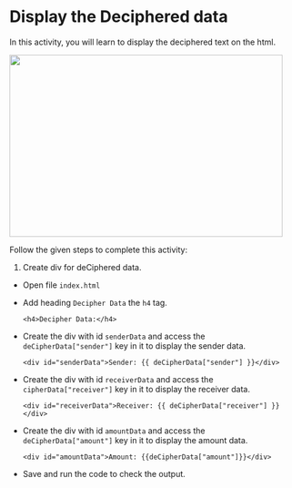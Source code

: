 Display the Deciphered data
========================================

In this activity, you will learn to display the deciphered text on the html.


<img src= "https://media.slid.es/uploads/1525749/images/10632600/pasted-from-clipboard.png" width = "480" height = "320">


Follow the given steps to complete this activity:

1. Create div for deCiphered data.

* Open file `index.html`

* Add heading `Decipher Data` the `h4` tag.

    `<h4>Decipher Data:</h4>`

* Create the div with id `senderData` and access the `deCipherData["sender"]` key in it to display the sender data.

    `<div id="senderData">Sender: {{ deCipherData["sender"] }}</div>`

* Create the div with id `receiverData` and access the `cipherData["receiver"]` key in it to display the receiver data.

    `<div id="receiverData">Receiver: {{ deCipherData["receiver"] }}</div>`

* Create the div with id `amountData` and access the `deCipherData["amount"]` key in it to display the amount data.

	`<div id="amountData">Amount: {{deCipherData["amount"]}}</div>`

* Save and run the code to check the output.

